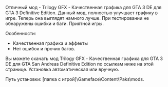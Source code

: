 Отличный мод - Trilogy GFX - Качественная графика для GTA 3 DE для GTA 3 Definitive Edition. Данный мод, полностью улучшает графику в игре. Теперь она выглядят намного лучше. При тестировании не обнаружены ошибки и баги. Приятной игры.

Особенности:
- Качественная графика и эффекты
- Нет ошибок и прочих багов.

Вы можете скачать мод Trilogy GFX - Качественная графика для GTA 3 DE для GTA San Andreas Definitive Edition по ссылкам ниже на этой странице. Установка автоматическая или вручную.

Путь установки: [папка с игрой]\Gameface\Content\Paks\mods\.